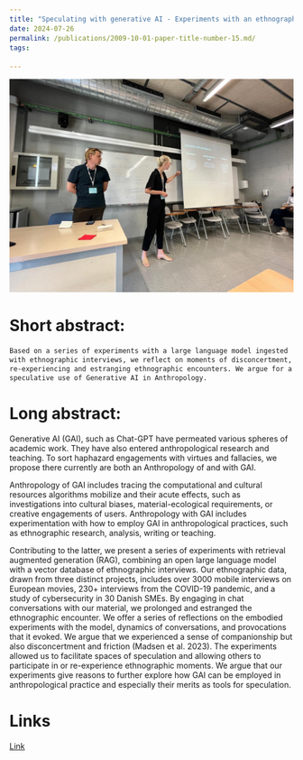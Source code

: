 ```yaml
---
title: "Speculating with generative AI - Experiments with an ethnographic chatbot."
date: 2024-07-26
permalink: /publications/2009-10-01-paper-title-number-15.md/
tags:

---
```


![EASA](/images/EASA2024.jpg)

Short abstract:
======
    Based on a series of experiments with a large language model ingested with ethnographic interviews, we reflect on moments of disconcertment, re-experiencing and estranging ethnographic encounters. We argue for a speculative use of Generative AI in Anthropology. 

Long abstract:
======

Generative AI (GAI), such as Chat-GPT have permeated various spheres of academic work. They have also entered anthropological research and teaching. To sort haphazard engagements with virtues and fallacies, we propose there currently are both an Anthropology of and with GAI.

Anthropology of GAI includes tracing the computational and cultural resources algorithms mobilize and their acute effects, such as investigations into cultural biases, material-ecological requirements, or creative engagements of users. Anthropology with GAI includes experimentation with how to employ GAI in anthropological practices, such as ethnographic research, analysis, writing or teaching.

Contributing to the latter, we present a series of experiments with retrieval augmented generation (RAG), combining an open large language model with a vector database of ethnographic interviews. Our ethnographic data, drawn from three distinct projects, includes over 3000 mobile interviews on European movies, 230+ interviews from the COVID-19 pandemic, and a study of cybersecurity in 30 Danish SMEs. By engaging in chat conversations with our material, we prolonged and estranged the ethnographic encounter. We offer a series of reflections on the embodied experiments with the model, dynamics of conversations, and provocations that it evoked. We argue that we experienced a sense of companionship but also disconcertment and friction (Madsen et al. 2023). The experiments allowed us to facilitate spaces of speculation and allowing others to participate in or re-experience ethnographic moments. We argue that our experiments give reasons to further explore how GAI can be employed in anthropological practice and especially their merits as tools for speculation.

Links
======

[Link](https://easaonline.org/conferences/easa2024/programme#14553.80304)


